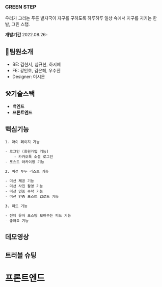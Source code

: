 ### GREEN STEP

우리가 그리는 푸른 발자국이 지구를 구하도록
하루하루 일상 속에서 지구를 지키는 한 발, 그린 스탭.

**개발기간**
2022.08.26-

## 👥팀원소개

- BE: 김현서, 심규현, 하지혜
- FE: 강인호, 김은혜, 우수진
- Designer: 이시은

## ⚒️기술스택

- **백엔드**
- **프론트엔드**

## 핵심기능

```
1. 마이 페이지 기능

- 로그인 (회원가입 기능)
    - 카카오톡 소셜 로그인
- 포스트 아카이빙 기능

2. 미션 투두 리스트 기능

- 미션 제공 기능
- 미션 사진 촬영 기능
- 미션 인증 수락 기능
- 미션 인증 포스트 업로드 기능

3. 피드 기능

- 전체 유저 포스팅 보여주는 피드 기능
- 좋아요 기능

```

## 데모영상

## 트러블 슈팅
# 프론트엔드
